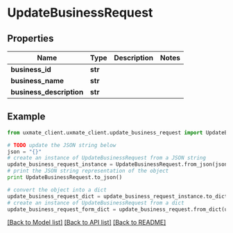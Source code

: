 # UpdateBusinessRequest


## Properties
Name | Type | Description | Notes
------------ | ------------- | ------------- | -------------
**business_id** | **str** |  | 
**business_name** | **str** |  | 
**business_description** | **str** |  | 

## Example

```python
from uxmate_client.uxmate_client.update_business_request import UpdateBusinessRequest

# TODO update the JSON string below
json = "{}"
# create an instance of UpdateBusinessRequest from a JSON string
update_business_request_instance = UpdateBusinessRequest.from_json(json)
# print the JSON string representation of the object
print UpdateBusinessRequest.to_json()

# convert the object into a dict
update_business_request_dict = update_business_request_instance.to_dict()
# create an instance of UpdateBusinessRequest from a dict
update_business_request_form_dict = update_business_request.from_dict(update_business_request_dict)
```
[[Back to Model list]](../README.md#documentation-for-models) [[Back to API list]](../README.md#documentation-for-api-endpoints) [[Back to README]](../README.md)


